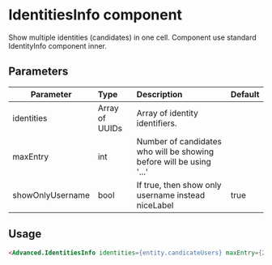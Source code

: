 # IdentitiesInfo component

Show multiple identities (candidates) in one cell. Component use standard IdentityInfo component inner.

## Parameters

| Parameter | Type | Description | Default  |
| --- | :--- | :--- | :--- |
| identities | Array of UUIDs  |  Array of identity identifiers. |  |
| maxEntry | int  |  Number of candidates who will be showing before will be using '...'  |  | 
| showOnlyUsername | bool | If true, then show only username instead niceLabel | true |


## Usage

```html
<Advanced.IdentitiesInfo identities={entity.candicateUsers} maxEntry={2} />
```

